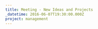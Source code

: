 ```yaml
---
title: Meeting - New Ideas and Projects
_datetime: 2016-06-07T19:30:00.000Z
project: management
---
```



